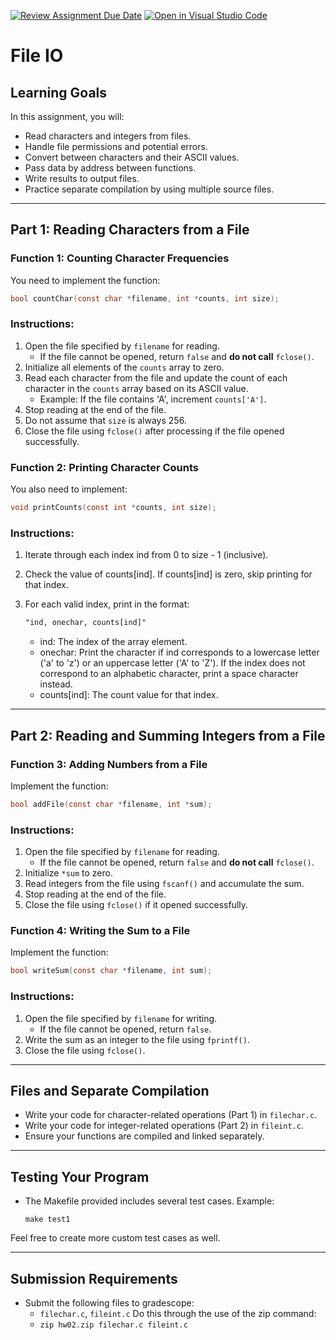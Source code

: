 [![Review Assignment Due Date](https://classroom.github.com/assets/deadline-readme-button-22041afd0340ce965d47ae6ef1cefeee28c7c493a6346c4f15d667ab976d596c.svg)](https://classroom.github.com/a/GwfT-LSL)
[![Open in Visual Studio Code](https://classroom.github.com/assets/open-in-vscode-2e0aaae1b6195c2367325f4f02e2d04e9abb55f0b24a779b69b11b9e10269abc.svg)](https://classroom.github.com/online_ide?assignment_repo_id=19843838&assignment_repo_type=AssignmentRepo)
# File IO

## Learning Goals

In this assignment, you will:

- Read characters and integers from files.
- Handle file permissions and potential errors.
- Convert between characters and their ASCII values.
- Pass data by address between functions.
- Write results to output files.
- Practice separate compilation by using multiple source files.

---

## **Part 1: Reading Characters from a File**

### **Function 1: Counting Character Frequencies**

You need to implement the function:

```c
bool countChar(const char *filename, int *counts, int size);
```

### **Instructions:**

1. Open the file specified by `filename` for reading.
   - If the file cannot be opened, return `false` and **do not call** `fclose()`.
2. Initialize all elements of the `counts` array to zero.
3. Read each character from the file and update the count of each character in the `counts` array based on its ASCII value.
   - Example: If the file contains 'A', increment `counts['A']`.
4. Stop reading at the end of the file.
5. Do not assume that `size` is always 256.
6. Close the file using `fclose()` after processing if the file opened successfully.

### **Function 2: Printing Character Counts**

You also need to implement:

```c
void printCounts(const int *counts, int size);
```

### **Instructions:**

1. Iterate through each index ind from 0 to size - 1 (inclusive).
2. Check the value of counts[ind]. If counts[ind] is zero, skip printing for that index.
3. For each valid index, print in the format:

   ```p
   "ind, onechar, counts[ind]"
   ```
   - ind: The index of the array element.
   - onechar: Print the character if ind corresponds to a lowercase letter ('a' to 'z') or an uppercase letter ('A' to 'Z').
      If the index does not correspond to an alphabetic character, print a space character instead.
   - counts[ind]: The count value for that index.


---

## **Part 2: Reading and Summing Integers from a File**

### **Function 3: Adding Numbers from a File**

Implement the function:

```c
bool addFile(const char *filename, int *sum);
```

### **Instructions:**

1. Open the file specified by `filename` for reading.
   - If the file cannot be opened, return `false` and **do not call** `fclose()`.
2. Initialize `*sum` to zero.
3. Read integers from the file using `fscanf()` and accumulate the sum.
4. Stop reading at the end of the file.
5. Close the file using `fclose()` if it opened successfully.

### **Function 4: Writing the Sum to a File**

Implement the function:

```c
bool writeSum(const char *filename, int sum);
```

### **Instructions:**

1. Open the file specified by `filename` for writing.
   - If the file cannot be opened, return `false`.
2. Write the sum as an integer to the file using `fprintf()`.
3. Close the file using `fclose()`.

---

## **Files and Separate Compilation**

- Write your code for character-related operations (Part 1) in `filechar.c`.
- Write your code for integer-related operations (Part 2) in `fileint.c`.
- Ensure your functions are compiled and linked separately.

---

## **Testing Your Program**

- The Makefile provided includes several test cases. Example:

  ```plaintext
  make test1
  ```
Feel free to create more custom test cases as well.

---

## **Submission Requirements**

- Submit the following files to gradescope:
  - `filechar.c`, `fileint.c`
Do this through the use of the zip command:
  -  `zip hw02.zip filechar.c fileint.c`
